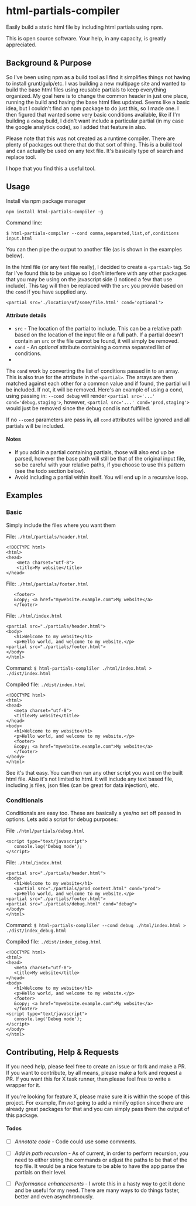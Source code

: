 # html-partials-compiler
Easily build a static html file by including html partials using npm.

This is open source software. Your help, in any capacity, is greatly appreciated.

## Background & Purpose
So I've been using npm as a build tool as I find it simplifies things not having to install grunt/gulp/etc. I was building a new multipage site and wanted to build the base html files using reusable partials to keep everything organized. My goal here is to change the common header in just one place, running the build and having the base html files updated. Seems like a basic idea, but I couldn't find an npm package to do just this, so I made one. 
I then figured that wanted some very basic conditions available, like if I'm building a `debug` build, I didn't want include a particular partial (in my case the google analytics code), so I added that feature in also.

Please note that this was not created as a runtime compiler. There are plenty of packages out there that do that sort of thing. This is a build tool and can actually be used on any text file. It's basically type of search and replace tool.

I hope that you find this a useful tool.

## Usage
Install via npm package manager
```
npm install html-partials-compiler -g
```
Command line:
```
$ html-partials-compiler --cond comma,separated,list,of,conditions input.html
```
You can then pipe the output to another file (as is shown in the examples below).

In the html file (or any text file really), I decided to create a `<partial>` tag. So far I've found this to be unique so I don't interfere with any other packages that you may be using on the javascript side (I noticed a few that use include). 
This tag will then be replaced with the `src` you provide based on the `cond` if you have supplied any.
```
<partial src='./location/of/some/file.html' cond='optional'>
```

#### Attribute details
    
- `src` - The location of the partial to include. This can be a relative path based on the location of the input file or a full path. If a partial doesn't contain an `src` or the file cannot be found, it will simply be removed.
- `cond` - An _optional_ attribute containing a comma separated list of conditions. 
- 

The `cond` work by converting the list of conditions passed in to an array. This is also true for the attribute in the `<partial>`. The arrays are then matched against each other for a common value and if found, the partial will be included. If not, it will be removed.
Here's an example of using a cond, using passing in: `--cond debug` will render `<partial src='...' cond='debug,staging'>`, 
however, `<partial src='...' cond='prod,staging'>` would just be removed since the debug cond is not fulfilled.

If no `--cond` parameters are pass in, all `cond` attributes will be ignored and all partials will be included.


#### Notes

- If you add in a partial containing partials, those will also end up be parsed, however the base path will still be that of the original input file, so be careful with your relative paths, if you choose to use this pattern (see the todo section below).
- Avoid including a partial within itself. You will end up in a recursive loop.

## Examples

### Basic
Simply include the files where you want them

File: `./html/partials/header.html`
```
<!DOCTYPE html>
<html>
<head>
    <meta charset="utf-8">
    <title>My website</title>
</head>
```
File: `./html/partials/footer.html`
```
   <footer>
   &copy; <a href="mywebsite.example.com">My website</a>
   </footer>
```

File: `./html/index.html`
```
<partial src="./partials/header.html">
<body>
   <h1>Welcome to my website</h1>
   <p>Hello world, and welcome to my website.</p>
<partial src="./partials/footer.html">
</body>
</html>
```

Command: `$ html-partials-compliler ./html/index.html > ./dist/index.html`

Compiled file: `./dist/index.html`
```
<!DOCTYPE html>
<html>
<head>
   <meta charset="utf-8">
   <title>My website</title>
</head>
<body>
   <h1>Welcome to my website</h1>
   <p>Hello world, and welcome to my website.</p>
   <footer>
   &copy; <a href="mywebsite.example.com">My website</a>
   </footer>
</body>
</html>
```

See it's that easy. You can then run any other script you want on the built html file.
Also it's not limited to html. it will include any text based file, including js files, json files (can be great for data injection), etc.

### Conditionals
Conditionals are easy too. These are basically a yes/no set off passed in options.
Lets add a script for debug purposes:

File `./html/partials/debug.html`
```
<script type="text/javascript">
   console.log('Debug mode');
</script>
```

File: `./html/index.html`
```
<partial src="./partials/header.html">
<body>
   <h1>Welcome to my website</h1>
   <partial src="./partials/prod_content.html" cond="prod">
   <p>Hello world, and welcome to my website.</p>
<partial src="./partials/footer.html">
<partial src="./partials/debug.html" cond="debug">
</body>
</html>
```

Command: `$ html-partials-compliler --cond debug ./html/index.html > ./dist/index_debug.html`

Compiled file: `./dist/index_debug.html`
```
<!DOCTYPE html>
<html>
<head>
   <meta charset="utf-8">
   <title>My website</title>
</head>
<body>
   <h1>Welcome to my website</h1>
   <p>Hello world, and welcome to my website.</p>
   <footer>
   &copy; <a href="mywebsite.example.com">My website</a>
   </footer>
<script type="text/javascript">
   console.log('Debug mode');
</script>   
</body>
</html>
```

## Contributing, Help & Requests
If you need help, please feel free to create an issue or fork and make a PR. If you want to contribute, by all means, please make a fork and request a PR. If you want this for X task runner, then please feel free to write a wrapper for it. 

If you're looking for feature X, please make sure it is within the scope of this project. For example, I'm _not_ going to add a mimify option since there are already great packages for that and you can simply pass them the output of this package.

#### Todos

* [ ] _Annotate code_ - Code could use some comments.

* [ ] _Add in path recursion_ - As of current, in order to perform recursion, you need to either string the commands or adjust the paths to be that of the top file. It would be a nice feature to be able to have the app parse the partials on their level.

* [ ] _Performance enhancements_ - I wrote this in a hasty way to get it done and be useful for my need. There are many ways to do things faster, better and even asynchronously.

